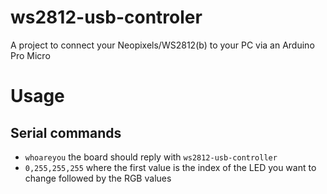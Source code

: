 # ws2812-usb-controler
 A project to connect your Neopixels/WS2812(b) to your PC via an Arduino Pro Micro

# Usage

## Serial commands

- `whoareyou` the board should reply with `ws2812-usb-controller`
- `0,255,255,255` where the first value is the index of the LED you want to change followed by the RGB values